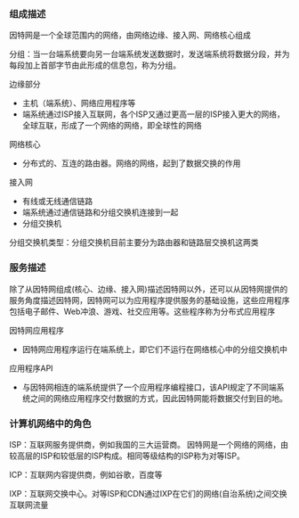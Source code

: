 ### 组成描述
因特网是一个全球范围内的网络，由网络边缘、接入网、网络核心组成

分组：当一台端系统要向另一台端系统发送数据时，发送端系统将数据分段，并为每段加上首部字节由此形成的信息包，称为分组。

边缘部分
  - 主机（端系统）、网络应用程序等
  - 端系统通过ISP接入互联网，各个ISP又通过更高一层的ISP接入更大的网络，全球互联，形成了一个网络的网络，即全球性的网络

网络核心
  - 分布式的、互连的路由器。网络的网络，起到了数据交换的作用

接入网
  - 有线或无线通信链路
  - 端系统通过通信链路和分组交换机连接到一起
  - 分组交换机

分组交换机类型：分组交换机目前主要分为路由器和链路层交换机这两类

### 服务描述
除了从因特网组成(核心、边缘、接入网)描述因特网以外，还可以从因特网提供的服务角度描述因特网，因特网可以为应用程序提供服务的基础设施，这些应用程序包括电子邮件、Web冲浪、游戏、社交应用等。这些程序称为分布式应用程序

因特网应用程序
  - 因特网应用程序运行在端系统上，即它们不运行在网络核心中的分组交换机中

应用程序API
  - 与因特网相连的端系统提供了一个应用程序编程接口，该API规定了不同端系统之间的网络应用程序交付数据的方式，因此因特网能将数据交付到目的地。

### 计算机网络中的角色
ISP：互联网服务提供商，例如我国的三大运营商。
因特网是一个网络的网络，由较高层的ISP和较低层的ISP构成。相同等级结构的ISP称为对等ISP。

ICP：互联网内容提供商，例如谷歌，百度等

IXP：互联网交换中心。对等ISP和CDN通过IXP在它们的网络(自治系统)之间交换互联网流量


